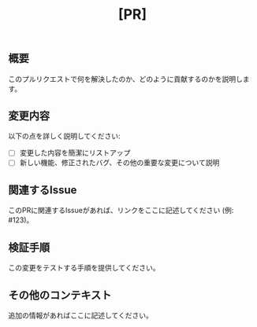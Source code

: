 ﻿---
name: Pull Request
about: Submit a pull request for review
title: "[PR] "
labels: ''
assignees: ''
---

## 概要

このプルリクエストで何を解決したのか、どのように貢献するのかを説明します。

## 変更内容

以下の点を詳しく説明してください:

- [ ] 変更した内容を簡潔にリストアップ
- [ ] 新しい機能、修正されたバグ、その他の重要な変更について説明

## 関連するIssue

このPRに関連するIssueがあれば、リンクをここに記述してください (例: #123)。

## 検証手順

この変更をテストする手順を提供してください。

## その他のコンテキスト

追加の情報があればここに記述してください。